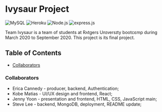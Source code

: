 # Ivysaur Project
![MySQL](https://img.shields.io/static/v1?label=SQL&message=MySQL&color=4479a1)
![Heroku](https://img.shields.io/static/v1?label=heroku&message=deployed&color=430098)
![Node.js](https://img.shields.io/static/v1?label=Node.&message=js&color=68a063)
![express.js](https://img.shields.io/static/v1?label=express&message=.js&color=68a063)

Team Ivysaur is a team of students at Rʌtgers Unɪversɪty bootcɛmp during March 2020 to September 2020. This project is its final project. 

## Table of Contents 

* [Collaborators](#Collaborators)

### Collaborators 
* Erica Cannedy - producer, backend, Authentication;
* Kobe Matias - UI/UX design and frontend, React;
* Jenny Yoon - presentation and frontend, HTML, CSS, JavaScript main;
* Steve Lee - backend, MongoDB, deployment, README update;